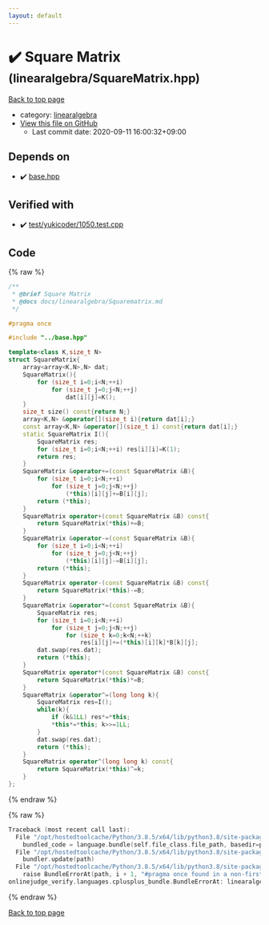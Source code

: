 ```yaml
---
layout: default
---
```


<!-- mathjax config similar to math.stackexchange -->
<script type="text/javascript" async
  src="https://cdnjs.cloudflare.com/ajax/libs/mathjax/2.7.5/MathJax.js?config=TeX-MML-AM_CHTML">
</script>
<script type="text/x-mathjax-config">
  MathJax.Hub.Config({
    TeX: { equationNumbers: { autoNumber: "AMS" }},
    tex2jax: {
      inlineMath: [ ['$','$'] ],
      processEscapes: true
    },
    "HTML-CSS": { matchFontHeight: false },
    displayAlign: "left",
    displayIndent: "2em"
  });
</script>

<script type="text/javascript" src="https://cdnjs.cloudflare.com/ajax/libs/jquery/3.4.1/jquery.min.js"></script>
<script src="https://cdn.jsdelivr.net/npm/jquery-balloon-js@1.1.2/jquery.balloon.min.js" integrity="sha256-ZEYs9VrgAeNuPvs15E39OsyOJaIkXEEt10fzxJ20+2I=" crossorigin="anonymous"></script>
<script type="text/javascript" src="../../assets/js/copy-button.js"></script>
<link rel="stylesheet" href="../../assets/css/copy-button.css" />


# :heavy_check_mark: Square Matrix <small>(linearalgebra/SquareMatrix.hpp)</small>

<a href="../../index.html">Back to top page</a>

* category: <a href="../../index.html#1bbf1d9f5340fa94bf2c5fb5ce73a5f5">linearalgebra</a>
* <a href="{{ site.github.repository_url }}/blob/master/linearalgebra/SquareMatrix.hpp">View this file on GitHub</a>
    - Last commit date: 2020-09-11 16:00:32+09:00




## Depends on

* :heavy_check_mark: <a href="../base.hpp.html">base.hpp</a>


## Verified with

* :heavy_check_mark: <a href="../../verify/test/yukicoder/1050.test.cpp.html">test/yukicoder/1050.test.cpp</a>


## Code

<a id="unbundled"></a>
{% raw %}
```cpp
/**
 * @brief Square Matrix
 * @docs docs/linearalgebra/Squarematrix.md
 */

#pragma once

#include "../base.hpp"

template<class K,size_t N>
struct SquareMatrix{
    array<array<K,N>,N> dat;
    SquareMatrix(){
        for (size_t i=0;i<N;++i)
            for (size_t j=0;j<N;++j)
                dat[i][j]=K();
    }
    size_t size() const{return N;}
    array<K,N> &operator[](size_t i){return dat[i];}
    const array<K,N> &operator[](size_t i) const{return dat[i];}
    static SquareMatrix I(){
        SquareMatrix res;
        for (size_t i=0;i<N;++i) res[i][i]=K(1);
        return res;
    }
    SquareMatrix &operator+=(const SquareMatrix &B){
        for (size_t i=0;i<N;++i)
            for (size_t j=0;j<N;++j)
                (*this)[i][j]+=B[i][j];
        return (*this);
    }
    SquareMatrix operator+(const SquareMatrix &B) const{
        return SquareMatrix(*this)+=B;
    }
    SquareMatrix &operator-=(const SquareMatrix &B){
        for (size_t i=0;i<N;++i)
            for (size_t j=0;j<N;++j)
                (*this)[i][j]-=B[i][j];
        return (*this);
    }
    SquareMatrix operator-(const SquareMatrix &B) const{
        return SquareMatrix(*this)-=B;
    }
    SquareMatrix &operator*=(const SquareMatrix &B){
        SquareMatrix res;
        for (size_t i=0;i<N;++i)
            for (size_t j=0;j<N;++j)
                for (size_t k=0;k<N;++k)
                    res[i][j]+=(*this)[i][k]*B[k][j];
        dat.swap(res.dat);
        return (*this);
    }
    SquareMatrix operator*(const SquareMatrix &B) const{
        return SquareMatrix(*this)*=B;
    }
    SquareMatrix &operator^=(long long k){
        SquareMatrix res=I();
        while(k){
            if (k&1LL) res*=*this;
            *this*=*this; k>>=1LL;
        }
        dat.swap(res.dat);
        return (*this);
    }
    SquareMatrix operator^(long long k) const{
        return SquareMatrix(*this)^=k;
    }
};
```
{% endraw %}

<a id="bundled"></a>
{% raw %}
```cpp
Traceback (most recent call last):
  File "/opt/hostedtoolcache/Python/3.8.5/x64/lib/python3.8/site-packages/onlinejudge_verify/docs.py", line 349, in write_contents
    bundled_code = language.bundle(self.file_class.file_path, basedir=pathlib.Path.cwd())
  File "/opt/hostedtoolcache/Python/3.8.5/x64/lib/python3.8/site-packages/onlinejudge_verify/languages/cplusplus.py", line 185, in bundle
    bundler.update(path)
  File "/opt/hostedtoolcache/Python/3.8.5/x64/lib/python3.8/site-packages/onlinejudge_verify/languages/cplusplus_bundle.py", line 310, in update
    raise BundleErrorAt(path, i + 1, "#pragma once found in a non-first line")
onlinejudge_verify.languages.cplusplus_bundle.BundleErrorAt: linearalgebra/SquareMatrix.hpp: line 6: #pragma once found in a non-first line

```
{% endraw %}

<a href="../../index.html">Back to top page</a>

